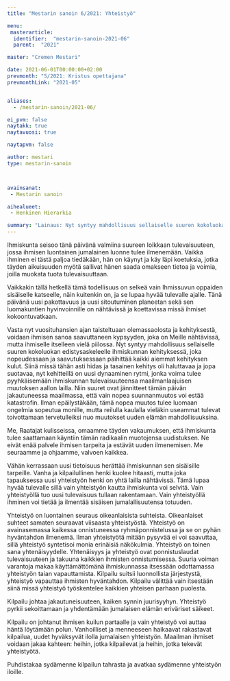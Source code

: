 ```yaml
---
title: "Mestarin sanoin 6/2021: Yhteistyö"

menu:
 masterarticle:
  identifier:  "mestarin-sanoin-2021-06"
  parent:  "2021"

master: "Cremen Mestari"

date: 2021-06-01T00:00:00+02:00
prevmonth: "5/2021: Kristus opettajana"
prevmonthLink: "2021-05"


aliases:
  - /mestarin-sanoin/2021-06/

ei_pvm: false
naytakk: true
naytavuosi: true

naytapvm: false

author: mestari
type: mestarin-sanoin



avainsanat:
 - Mestarin sanoin

aihealueet:
 - Henkinen Hierarkia

summary: "Lainaus: Nyt syntyy mahdollisuus sellaiselle suuren kokoluokan edistysaskeleelle ihmiskunnan kehityksessä, joka nopeudessaan ja saavutuksessaan päihittää kaikki aiemmat kehityksen kulut."
---
```

Ihmiskunta seisoo tänä päivänä valmiina suureen loikkaan tulevaisuuteen, jossa ihmisen luontainen jumalainen luonne tulee ilmenemään. Vaikka ihminen ei tästä paljoa tiedäkään, hän on käynyt ja käy läpi koetuksia, jotka täyden aikuisuuden myötä sallivat hänen saada omakseen tietoa ja voimia, joilla muokata tuota tulevaisuuttaan.

Vaikkakin tällä hetkellä tämä todellisuus on selkeä vain Ihmissuvun oppaiden sisäiselle katseelle, näin kuitenkin on, ja se lupaa hyvää tulevalle ajalle. Tänä päivänä uusi pakottavuus ja uusi sitoutuminen planeetan sekä sen luomakuntien hyvinvoinnille on nähtävissä ja koettavissa missä ihmiset kokoontuvatkaan.

Vasta nyt vuosituhansien ajan taisteltuaan olemassaolosta ja kehityksestä, voidaan ihmisen sanoa saavuttaneen kypsyyden, joka on Meille nähtävissä, mutta ihmiselle itselleen vielä piilossa. Nyt syntyy mahdollisuus sellaiselle suuren kokoluokan edistysaskeleelle ihmiskunnan kehityksessä, joka nopeudessaan ja saavutuksessaan päihittää kaikki aiemmat kehityksen kulut. Siinä missä tähän asti hidas ja tasainen kehitys oli haluttavaa ja jopa suotavaa, nyt kehitteillä on uusi dynaaminen rytmi, jonka voima tulee pyyhkäisemään ihmiskunnan tulevaisuuteensa maailmanlaajuisen muutoksen aallon lailla. Niin suuret ovat jännitteet tämän päivän jakautuneessa maailmassa, että vain nopea suunnanmuutos voi estää katastrofin. Ilman epäilystäkään, tämä nopea muutos tulee luomaan ongelmia sopeutua monille, mutta reilulla kaulalla vieläkin useammat tulevat toivottamaan tervetulleiksi nuo muutokset uuden elämän mahdollisuuksina.

Me, Raatajat kulisseissa, omaamme täyden vakaumuksen, että ihmiskunta tulee saattamaan käyntiin tämän radikaalin muotojensa uudistuksen. Ne eivät enää palvele ihmisen tarpeita ja estävät uuden ilmenemisen. Me seuraamme ja ohjaamme, valvoen kaikkea.

Vähän kerrassaan uusi tietoisuus herättää ihmiskunnan sen sisäisille tarpeille. Vanha ja kilpailullinen henki kuolee hitaasti, mutta joka tapauksessa uusi yhteistyön henki on yhtä lailla nähtävissä. Tämä lupaa hyvää tulevalle sillä vain yhteistyön kautta ihmiskunta voi selvitä. Vain yhteistyöllä tuo uusi tulevaisuus tullaan rakentamaan. Vain yhteistyöllä ihminen voi tietää ja ilmentää sisäisen jumalallisuutensa totuuden.

Yhteistyö on luontainen seuraus oikeanlaisista suhteista. Oikeanlaiset suhteet samaten seuraavat viisaasta yhteistyöstä. Yhteistyö on avainasemassa kaikessa onnistuneessa ryhmäponnistelussa ja se on pyhän hyväntahdon ilmenemä. Ilman yhteistyötä mitään pysyvää ei voi saavuttaa, sillä yhteistyö syntetisoi monia erinäisiä näkökulmia. Yhteistyö on toinen sana yhtenäisyydelle. Yhtenäisyys ja yhteistyö ovat ponnistuslaudat tulevaisuuteen ja takuuna kaikkien ihmisten onnistumisessa. Suuria voiman varantoja makaa käyttämättömänä ihmiskunnassa itsessään odottamassa yhteistyön taian vapauttamista. Kilpailu suitsii luonnollista järjestystä, yhteistyö vapauttaa ihmisten hyväntahdon. Kilpailu välittää vain itsestään siinä missä yhteistyö työskentelee kaikkien yhteisen parhaan puolesta.

Kilpailu johtaa jakautuneisuuteen, kaiken synnin juurisyyhyn. Yhteistyö pyrkii sekoittamaan ja yhdentämään jumalaisen elämän eriväriset säikeet.

Kilpailu on johtanut ihmisen kuilun partaalle ja vain yhteistyö voi auttaa häntä löytämään polun. Vanhoilliset ja menneeseen haikaavat rakastavat kilpailua, uudet hyväksyvät ilolla jumalaisen yhteistyön. Maailman ihmiset voidaan jakaa kahteen: heihin, jotka kilpailevat ja heihin, jotka tekevät yhteistyötä.

Puhdistakaa sydämenne kilpailun tahrasta ja avatkaa sydämenne yhteistyön iloille.
